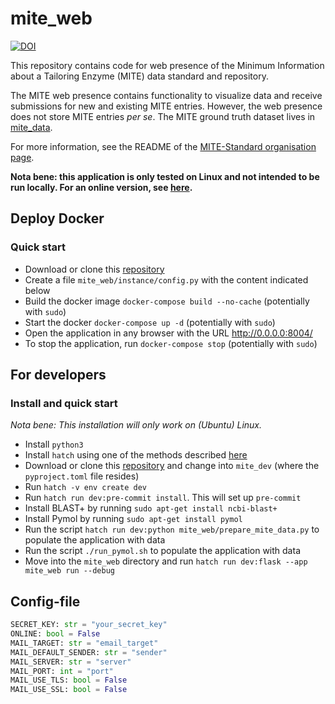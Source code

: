 mite_web
=========

[![DOI](https://zenodo.org/badge/874302233.svg)](https://doi.org/10.5281/zenodo.14933931)

This repository contains code for web presence of the Minimum Information about a Tailoring Enzyme (MITE) data standard and repository.

The MITE web presence contains functionality to visualize data and receive submissions for new and existing MITE entries.
However, the web presence does not store MITE entries *per se*. The MITE ground truth dataset lives in [mite_data](https://github.com/mite-standard/mite_data).

For more information, see the README of the [MITE-Standard organisation page](https://github.com/mite-standard).

**Nota bene: this application is only tested on Linux and not intended to be run locally. For an online version, see [here](https://mite.bioinformatics.nl/).**

## Deploy Docker

### Quick start

- Download or clone this [repository](https://github.com/mite-standard/mite_web)
- Create a file `mite_web/instance/config.py` with the content indicated below
- Build the docker image `docker-compose build --no-cache` (potentially with `sudo`)
- Start the docker `docker-compose up -d` (potentially with `sudo`)
- Open the application in any browser with the URL http://0.0.0.0:8004/
- To stop the application, run `docker-compose stop` (potentially with `sudo`)

## For developers

### Install and quick start

*Nota bene: This installation will only work on (Ubuntu) Linux.*

- Install `python3`
- Install `hatch` using one of the methods described [here](https://hatch.pypa.io/1.12/install/)
- Download or clone this [repository](https://github.com/mite-standard/mite_web) and change into `mite_dev` (where the `pyproject.toml` file resides)
- Run `hatch -v env create dev`
- Run `hatch run dev:pre-commit install`. This will set up `pre-commit`
- Install BLAST+ by running `sudo apt-get install ncbi-blast+`
- Install Pymol by running `sudo apt-get install pymol`
- Run the script `hatch run dev:python mite_web/prepare_mite_data.py` to populate the application with data
- Run the script `./run_pymol.sh` to populate the application with data
- Move into the `mite_web` directory and run `hatch run dev:flask --app mite_web run --debug`

## Config-file

```python
SECRET_KEY: str = "your_secret_key"
ONLINE: bool = False
MAIL_TARGET: str = "email_target"
MAIL_DEFAULT_SENDER: str = "sender"
MAIL_SERVER: str = "server"
MAIL_PORT: int = "port"
MAIL_USE_TLS: bool = False
MAIL_USE_SSL: bool = False
```
